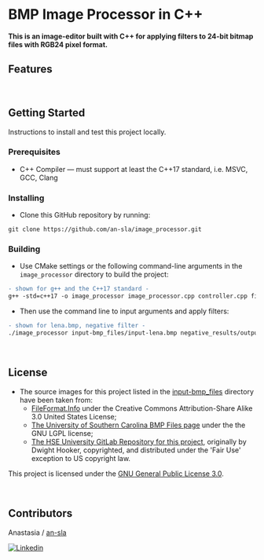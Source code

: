 # BMP Image Processor in C++

**This is an image-editor built with C++ for applying filters to 24-bit bitmap files with RGB24 pixel format.**

## Features



<br>

## Getting Started
Instructions to install and test this project locally.


### Prerequisites
- C++ Compiler — must support at least the C++17 standard, i.e. MSVC, GCC, Clang


### Installing
- Clone this GitHub repository by running:
```
git clone https://github.com/an-sla/image_processor.git
```

### Building
- Use CMake settings or the following command-line arguments in the `image_processor` directory to build the project:


```diff
- shown for g++ and the C++17 standard -
g++ -std=c++17 -o image_processor image_processor.cpp controller.cpp file_work.cpp filters.cpp
```

- Then use the command line to input arguments and apply filters:


```diff
- shown for lena.bmp, negative filter -
./image_processor input-bmp_files/input-lena.bmp negative_results/output.bmp -neg
```

<br>

## License
- The source images for this project listed in the [input-bmp_files](https://github.com/an-sla/image_processor/tree/main/input-bmp_files) directory have been taken from:
  - [FileFormat.Info](https://www.fileformat.info/format/bmp/sample/1d71eff930af4773a836a32229fde106/download) under the Creative Commons Attribution-Share Alike 3.0 United States License;
  - [The University of Southern Carolina BMP Files page](https://people.math.sc.edu/Burkardt/data/bmp/bmp.html) under the the GNU LGPL license;
  - [The HSE University GitLab Repository for this project](https://gitlab.com/levanovd/cpp-base-hse-2022), originally by Dwight Hooker, copyrighted, and distributed under the 'Fair Use' exception to US copyright law.

This project is licensed under the [GNU General Public License 3.0](https://www.gnu.org/licenses/gpl-3.0.en.html).

<br>

## Contributors

Anastasia / [an-sla](https://github.com/an-sla)

[![Linkedin](https://img.shields.io/badge/LinkedIn-0077B5?style=for-the-badge&logo=linkedin&logoColor=white)](https://www.linkedin.com/in/anastasia-slabucho-21b9b219b/)


